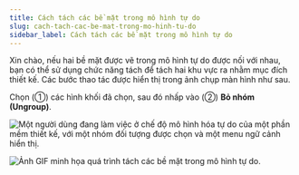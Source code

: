 ```yaml
---
title: Cách tách các bề mặt trong mô hình tự do
slug: cach-tach-cac-be-mat-trong-mo-hinh-tu-do
sidebar_label: Cách tách các bề mặt trong mô hình tự do
---
```


Xin chào, nếu hai bề mặt được vẽ trong mô hình tự do được nối với nhau, bạn có thể sử dụng chức năng tách để tách hai khu vực ra nhằm mục đích thiết kế. Các bước thao tác được hiển thị trong ảnh chụp màn hình như sau.

Chọn (①) các hình khối đã chọn, sau đó nhấp vào (②) **Bỏ nhóm (Ungroup)**.

![Một người dùng đang làm việc ở chế độ mô hình hóa tự do của một phần mềm thiết kế, với một nhóm đối tượng được chọn và một menu ngữ cảnh hiển thị.](https://storage.googleapis.com/jegavn_kb/images/77a007db-6b3d-4def-bbcb-80ce54528d13.png)

![Ảnh GIF minh họa quá trình tách các bề mặt trong mô hình tự do.](https://storage.googleapis.com/jegavn_kb/images/af02127e-d638-4d3b-9085-756613a98b22.gif)